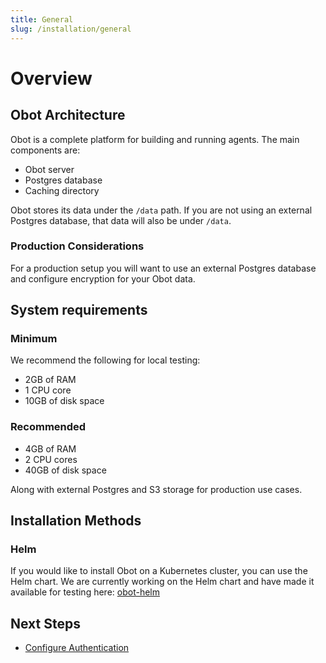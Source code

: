 ```yaml
---
title: General
slug: /installation/general
---
```


# Overview

## Obot Architecture

Obot is a complete platform for building and running agents. The main components are:

- Obot server
- Postgres database
- Caching directory

Obot stores its data under the `/data` path. If you are not using an external Postgres database, that data will also be under `/data`.

### Production Considerations

For a production setup you will want to use an external Postgres database and configure encryption for your Obot data.

## System requirements

### Minimum

We recommend the following for local testing:

- 2GB of RAM
- 1 CPU core
- 10GB of disk space

### Recommended

- 4GB of RAM
- 2 CPU cores
- 40GB of disk space

Along with external Postgres and S3 storage for production use cases.

## Installation Methods

### Helm

If you would like to install Obot on a Kubernetes cluster, you can use the Helm chart. We are currently working on the Helm chart and have made it available for testing here: [obot-helm](https://charts.obot.ai/)

## Next Steps

- [Configure Authentication](/configuration/auth-providers)
